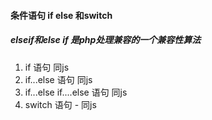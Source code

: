 ####  条件语句 if else 和switch 
##### elseif和else if 是php处理兼容的一个兼容性算法

1.  if 语句 同js
2.  if...else 语句 同js
3.  if...else if....else 语句 同js
4.  switch 语句 - 同js
